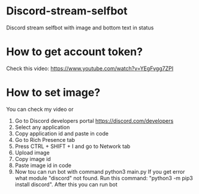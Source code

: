 # Discord-stream-selfbot
Discord stream selfbot with image and bottom text in status

# How to get account token?
Check this video: https://www.youtube.com/watch?v=YEgFvgg7ZPI

# How to set image?
You can check my video or 

1. Go to Discord developers portal https://discord.com/developers
2. Select any application
3. Copy application id and paste in code
4. Go to Rich Presence tab
5. Press CTRL + SHIFT + I and go to Network tab
6. Upload image
7. Copy image id
8. Paste image id in code
9. Now tou can run bot with command python3 main.py
If you get error what module "discord" not found. Run this command: "python3 -m pip3 install discord". After this you can run bot
